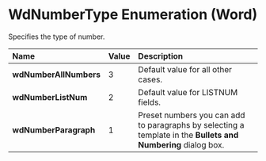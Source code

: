 
# WdNumberType Enumeration (Word)

Specifies the type of number.



|**Name**|**Value**|**Description**|
|:-----|:-----|:-----|
|**wdNumberAllNumbers**|3|Default value for all other cases.|
|**wdNumberListNum**|2|Default value for LISTNUM fields.|
|**wdNumberParagraph**|1|Preset numbers you can add to paragraphs by selecting a template in the  **Bullets and Numbering** dialog box.|
